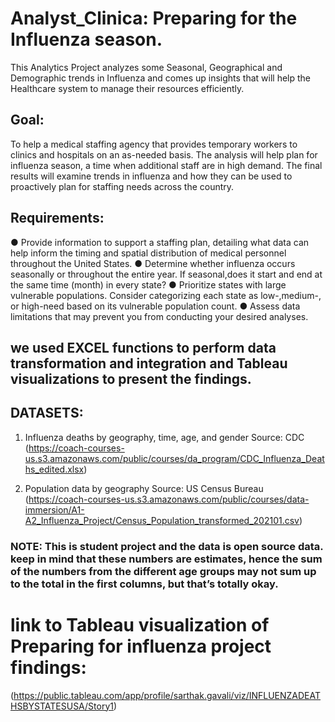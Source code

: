# Analyst_Clinica: Preparing for the Influenza season. 
This Analytics Project analyzes some Seasonal, Geographical and Demographic trends in Influenza and comes up insights that will help the Healthcare system to manage their resources efficiently.

## Goal:
To help a medical staffing agency that provides temporary workers to clinics and hospitals on an as-needed basis. The analysis will help plan for influenza
season, a time when additional staff are in high demand. The final results will examine trends in influenza and how they can be used to proactively plan for
staffing needs across the country.

## Requirements:
● Provide information to support a staffing plan, detailing what data can help inform the timing and spatial distribution of medical personnel throughout the United States.
● Determine whether influenza occurs seasonally or throughout the entire year. If seasonal,does it start and end at the same time (month) in every state?
● Prioritize states with large vulnerable populations. Consider categorizing each state as low-,medium-, or high-need based on its vulnerable population count.
● Assess data limitations that may prevent you from conducting your desired analyses.

## we used EXCEL functions to perform data transformation and integration and Tableau visualizations to present the findings.

## DATASETS:
1. Influenza deaths by geography, time, age, and gender
Source: CDC (https://coach-courses-us.s3.amazonaws.com/public/courses/da_program/CDC_Influenza_Deaths_edited.xlsx)

2. Population data by geography
Source: US Census Bureau (https://coach-courses-us.s3.amazonaws.com/public/courses/data-immersion/A1-A2_Influenza_Project/Census_Population_transformed_202101.csv)
 
 ### NOTE: This is student project and the data is open source data. keep in mind that these numbers are estimates, hence the sum of the numbers from the different age groups may not sum up to the total in the first columns, but that’s totally okay.
 
# link to Tableau visualization of Preparing for influenza project findings:
(https://public.tableau.com/app/profile/sarthak.gavali/viz/INFLUENZADEATHSBYSTATESUSA/Story1)
